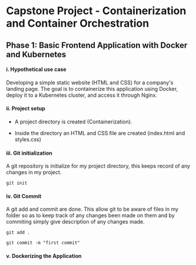 # Capstone Project - Containerization and Container Orchestration

## Phase 1: Basic Frontend Application with Docker and Kubernetes

#### i. Hypothetical use case

Developing a simple static website (HTML and CSS) for a company's landing page. The goal is to containerize this application using Docker, deploy it to a Kubernetes cluster, and access it through Nginx.

#### ii. Project setup

- A project directory is created (Containerization).

- Inside the directory an HTML and CSS file are created (index.html and styles.css)

#### iii. Git initialization

A git repository is initialize for my project directory, this keeps record of any changes in my project.

`git init`

#### iv. Git Commit

A git add and commit are done. This allow git to be aware of files in my folder so as to keep track of any changes been made on them and by commiting simply give description of any changes made.  

`git add .`

`git commit -m "first commit"`

#### v. Dockerizing the Application



